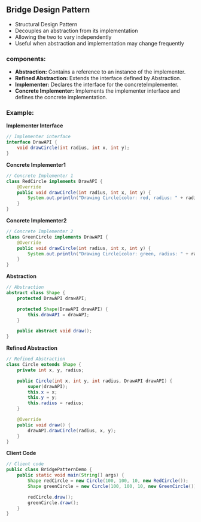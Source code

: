 ## Bridge Design Pattern

- Structural Design Pattern
- Decouples an abstraction from its implementation
- Allowing the two to vary independently
- Useful when abstraction and implementation may change frequently

### components:
* **Abstraction:** Contains a reference to an instance of the implementer.
* **Refined Abstraction:** Extends the interface defined by Abstraction.
* **Implementer:** Declares the interface for the concreteImplementer.
* **Concrete Implementer:** Implements the implementer interface and defines the concrete implementation.

### Example:

**Implementer Interface**
```java
// Implementer interface
interface DrawAPI {
    void drawCircle(int radius, int x, int y);
}
```
**Concrete Implementer1**
```java
// Concrete Implementer 1
class RedCircle implements DrawAPI {
    @Override
    public void drawCircle(int radius, int x, int y) {
        System.out.println("Drawing Circle[color: red, radius: " + radius + ", x: " + x + ", y: " + y + "]");
    }
}
```
**Concrete Implementer2**
```java
// Concrete Implementer 2
class GreenCircle implements DrawAPI {
    @Override
    public void drawCircle(int radius, int x, int y) {
        System.out.println("Drawing Circle[color: green, radius: " + radius + ", x: " + x + ", y: " + y + "]");
    }
}
```
**Abstraction**
``` java
// Abstraction
abstract class Shape {
    protected DrawAPI drawAPI;

    protected Shape(DrawAPI drawAPI) {
        this.drawAPI = drawAPI;
    }

    public abstract void draw();
}
```
**Refined Abstraction**
```Java
// Refined Abstraction
class Circle extends Shape {
    private int x, y, radius;

    public Circle(int x, int y, int radius, DrawAPI drawAPI) {
        super(drawAPI);
        this.x = x;
        this.y = y;
        this.radius = radius;
    }

    @Override
    public void draw() {
        drawAPI.drawCircle(radius, x, y);
    }
}
```
**Client Code**
```Java
// Client code
public class BridgePatternDemo {
    public static void main(String[] args) {
        Shape redCircle = new Circle(100, 100, 10, new RedCircle());
        Shape greenCircle = new Circle(100, 100, 10, new GreenCircle());

        redCircle.draw();
        greenCircle.draw();
    }
}

```
